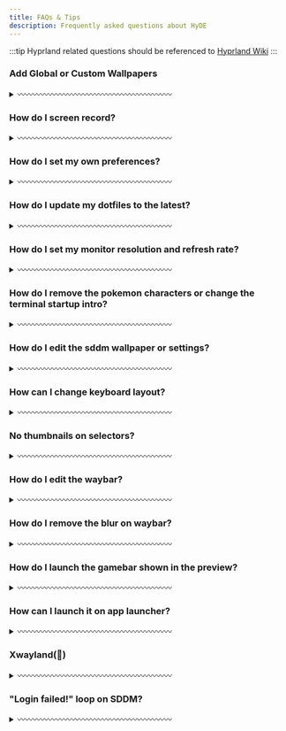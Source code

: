 ```yaml
---
title: FAQs & Tips
description: Frequently asked questions about HyDE
---
```


:::tip
Hyprland related questions should be referenced to [Hyprland Wiki](https://wiki.hyprland.org)
:::

### Add Global or Custom Wallpapers

<details>
<summary>〰️〰️〰️〰️〰️〰️〰️〰️〰️〰️〰️〰️〰️〰️〰️〰️〰️〰️〰️〰️</summary>

#### Global wallpapers

Global wallpapers will be shown in the selector across all themes.

In your `xdg_config/hyde/config.toml` add this.

```toml
[wallpaper]
custom_paths = [
    "$XDG_PICTURES_DIR",
    "/path/to/pretty/wallpapers",
] # List of paths to search for wallpapers

```

#### Custom wallpapers per theme

##### Option 1: GUI

Using dolphin to select a wallpaper/s for a theme

![image](https://github.com/user-attachments/assets/a72458fc-da94-45e4-8dd4-dba48b910e82)

1. Select image
2. Right Click and hover, "Set As Wallpaper"
3. Choose a destination theme

##### Option 2: CLI

Custom wallpapers are added per theme.

1. Add a wallpaper in`~/.config/hyde/themes/Theme-Name/wallpapers/*`.
2. Then run`hyde-shell reload`



</details>

### How do I screen record?

<details>
<summary>〰️〰️〰️〰️〰️〰️〰️〰️〰️〰️〰️〰️〰️〰️〰️〰️〰️〰️〰️〰️</summary>

You can screen record using the following wayland based recording packages.

`wl-screenrec`

`wf-recorder`

`kooha `

`obs`

</details>

### How do I set my own preferences?

<details>
<summary>〰️〰️〰️〰️〰️〰️〰️〰️〰️〰️〰️〰️〰️〰️〰️〰️〰️〰️〰️〰️</summary>

You can set your Hyprland preferences in `xdg_config/hypr/userprefs.conf`. These settings are retained even when updating the repository.

See `Configuring` > `Hyprland` to learn how we structure hyprlad configurations.

</details>

### How do I update my dotfiles to the latest?

<details>
<summary>〰️〰️〰️〰️〰️〰️〰️〰️〰️〰️〰️〰️〰️〰️〰️〰️〰️〰️〰️〰️</summary>

```sh
cd ~/HyDE/Scripts
git pull
./install.sh -r
```

See `Resources` > `Restore Configuration` on how it works

</details>

### How do I set my monitor resolution and refresh rate?

<details>
<summary>〰️〰️〰️〰️〰️〰️〰️〰️〰️〰️〰️〰️〰️〰️〰️〰️〰️〰️〰️〰️</summary>

Read this for details: https://wiki.hyprland.org/Configuring/Monitors/

You can set the monitor resolution and refresh rate in `~/.config/hypr/monitors.conf`

Ex: `monitor = DP-1,2560x1440@144,0x0, 1` >> The @ set's the refresh rate, but note that your monitor may not support all refresh rates.


</details>

### How do I remove the pokemon characters or change the terminal startup intro?

<details>
<summary>〰️〰️〰️〰️〰️〰️〰️〰️〰️〰️〰️〰️〰️〰️〰️〰️〰️〰️〰️〰️</summary>

You need to edit the `.hyde.zshrc` file in your home directory at `~/.hyde.zshrc`

1. Edit `~/.hyde.zshrc`
2. Add a # to line 158 where it writes `pokego --no-title -r 1,3,6`
3. Save

</details>

### How do I edit the sddm wallpaper or settings?

<details>
<summary>〰️〰️〰️〰️〰️〰️〰️〰️〰️〰️〰️〰️〰️〰️〰️〰️〰️〰️〰️〰️</summary>

- Change Wallpaper
  You need to manually run the script `~/.config/hypr/sddmwall.sh` on the wallpaper you want for the login screen, you can select the wallpaper from the themes and make sure it is the current swww wallpaper.
- Change SDDM settings
  (colors, background, date format, font) can be configured in `/usr/share/sddm/themes/corners/theme.conf`

if you want to modify the structure then you'll have to modify the qml files in /usr/share/sddm/themes/corners/components

</details>

### How can I change keyboard layout?

<details>
<summary>〰️〰️〰️〰️〰️〰️〰️〰️〰️〰️〰️〰️〰️〰️〰️〰️〰️〰️〰️〰️</summary>

Read this for details: https://wiki.hyprland.org/Configuring/Variables/#input

In HyDE we have the `~/.config/hypr/userprefs.conf` add the configuration in there.

```
input {
  kb_layout = us,de
}
```

Use `SUPER` + `K` to switch between layouts.

</details>

### No thumbnails on selectors?

<details>
<summary>〰️〰️〰️〰️〰️〰️〰️〰️〰️〰️〰️〰️〰️〰️〰️〰️〰️〰️〰️〰️</summary>

If your thumbnails are not loading, try to rebuild your wallpaper cache.

`swwwallcache.sh`

</details>

### How do I edit the waybar?

<details>
<summary>〰️〰️〰️〰️〰️〰️〰️〰️〰️〰️〰️〰️〰️〰️〰️〰️〰️〰️〰️〰️</summary>

You can set your required modules in this file - `~/.config/waybar/config.ctl`

Refer to the theming documentation in the [Waybar Wiki](https://github.com/Alexays/Waybar/wiki).

</details>

### How do I remove the blur on waybar?

<details>
<summary>〰️〰️〰️〰️〰️〰️〰️〰️〰️〰️〰️〰️〰️〰️〰️〰️〰️〰️〰️〰️</summary>

You can remove the blur on waybar by removing blurls = waybar in the themes directory by commenting the line at the end of each `theme.conf` file.
Themes Directory: `~/.config/hypr/themes/`

</details>

### How do I launch the gamebar shown in the preview?

<details>
<summary>〰️〰️〰️〰️〰️〰️〰️〰️〰️〰️〰️〰️〰️〰️〰️〰️〰️〰️〰️〰️</summary>

You'll need steam game or lutris library installed, and then run this:

`~/.config/hypr/scripts/gamelauncher.sh <n>` # where n is style [1-4]

</details>

### How can I launch it on app launcher?

<details>
<summary>〰️〰️〰️〰️〰️〰️〰️〰️〰️〰️〰️〰️〰️〰️〰️〰️〰️〰️〰️〰️</summary>

Find the .desktop entry using this handy command find /usr/share/applications -name '\*code.desktop' image
You should copy then edit the .desktop entry of each application to `~/.local/share/applications/`
Find the Exec = part then add the flags
image

:::note
📢 Remember, if you're looking to edit or create a .desktop file, it's a good practice to place it in ~/.local/share/applications/ to avoid modifying >system-wide files. This ensures that your changes are user-specific and do not require administrative privileges
:::

Here is the [wiki](https://wiki.archlinux.org/title/Desktop_entries) on how to deal with .desktop entries.

</details>

### Xwayland(👹)

<details>
<summary>〰️〰️〰️〰️〰️〰️〰️〰️〰️〰️〰️〰️〰️〰️〰️〰️〰️〰️〰️〰️</summary>

Please refer to the [Hyprland Wiki](https://wiki.hyprland.org) for the explanation.

[XWayland](https://wiki.hyprland.org/Configuring/XWayland/)
Note that if the application does not support Wayland, HyDE, Hyprland and Wayland itself don't have powers to magically fixed the issue! Do not report this as an issue, try to open questions on the [Discussion panel](https://github.com/HyDE-Project/Hyde-cli) for help.

Known Issues

- Few scaling issues with rofi configs, as they are created based on my ultrawide (21:9) display.
- Random lockscreen crash, refer https://github.com/swaywm/sway/issues/7046
- Waybar launching rofi breaks mouse input (added sleep 0.1 as workaround), refer https://github.com/Alexays/Waybar/issues/1850
- Flatpak QT apps do not follow system theme

</details>

### "Login failed!" loop on SDDM?

<details>
<summary>〰️〰️〰️〰️〰️〰️〰️〰️〰️〰️〰️〰️〰️〰️〰️〰️〰️〰️〰️〰️</summary>

If your user (or login name) contains capitalisation or special characters, you will need to edit your SDDM theme to be able to log in through the SDDM.

To do this, follow these steps:

1. When in the SDDM screen, open a tty with `Ctrl + Alt + F6` (or other F key)
2. Log in as the account with the issue
3. `nano usr/share/sddm/themes/[theme name]/theme.conf`
4. Find parameter `AllowBadUsername` and set it to true
5. Reboot

If you still can't log in after these steps, you can set, on the same file, `AllowEmptyPassword` to true, reboot, log in still writing your password, and after logging in you can set it back to false safely.

Here is a [GitHub Issue](https://github.com/HyDE-Project/HyDE/issues/404) about this behaviour. 

</details>
